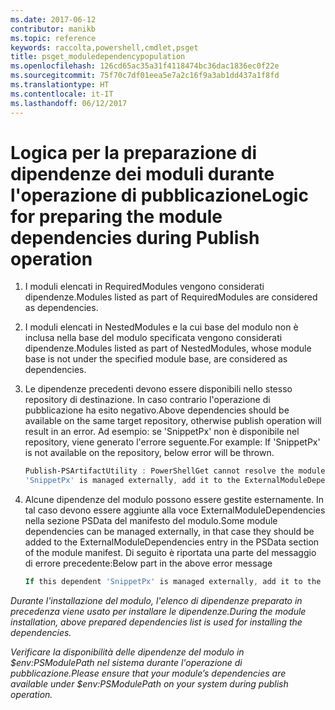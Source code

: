 ```yaml
---
ms.date: 2017-06-12
contributor: manikb
ms.topic: reference
keywords: raccolta,powershell,cmdlet,psget
title: psget_moduledependencypopulation
ms.openlocfilehash: 126cd65ac35a31f4118474bc36dac1836ec0f22e
ms.sourcegitcommit: 75f70c7df01eea5e7a2c16f9a3ab1dd437a1f8fd
ms.translationtype: HT
ms.contentlocale: it-IT
ms.lasthandoff: 06/12/2017
---
```

# <a name="logic-for-preparing-the-module-dependencies-during-publish-operation"></a><span data-ttu-id="8f7b1-103">Logica per la preparazione di dipendenze dei moduli durante l'operazione di pubblicazione</span><span class="sxs-lookup"><span data-stu-id="8f7b1-103">Logic for preparing the module dependencies during Publish operation</span></span>
1.  <span data-ttu-id="8f7b1-104">I moduli elencati in RequiredModules vengono considerati dipendenze.</span><span class="sxs-lookup"><span data-stu-id="8f7b1-104">Modules listed as part of RequiredModules are considered as dependencies.</span></span>
2.  <span data-ttu-id="8f7b1-105">I moduli elencati in NestedModules e la cui base del modulo non è inclusa nella base del modulo specificata vengono considerati dipendenze.</span><span class="sxs-lookup"><span data-stu-id="8f7b1-105">Modules listed as part of NestedModules, whose module base is not under the specified module base, are considered as dependencies.</span></span>

3.  <span data-ttu-id="8f7b1-106">Le dipendenze precedenti devono essere disponibili nello stesso repository di destinazione. In caso contrario l'operazione di pubblicazione ha esito negativo.</span><span class="sxs-lookup"><span data-stu-id="8f7b1-106">Above dependencies should be available on the same target repository, otherwise publish operation will result in an error.</span></span>
    <span data-ttu-id="8f7b1-107">Ad esempio: se 'SnippetPx' non è disponibile nel repository, viene generato l'errore seguente.</span><span class="sxs-lookup"><span data-stu-id="8f7b1-107">For example: If 'SnippetPx' is not available on the repository, below error will be thrown.</span></span>
    ```powershell
    Publish-PSArtifactUtility : PowerShellGet cannot resolve the module dependency 'SnippetPx' of the module 'TypePx' on the repository 'LocalRepo'. Verify that the dependent module 'SnippetPx' is available in the repository 'LocalRepo'. If this dependent
    'SnippetPx' is managed externally, add it to the ExternalModuleDependencies entry in the PSData section of the module manifest.
    ```
4.  <span data-ttu-id="8f7b1-108">Alcune dipendenze del modulo possono essere gestite esternamente. In tal caso devono essere aggiunte alla voce ExternalModuleDependencies nella sezione PSData del manifesto del modulo.</span><span class="sxs-lookup"><span data-stu-id="8f7b1-108">Some module dependencies can be managed externally, in that case they should be added to the ExternalModuleDependencies entry in the PSData section of the module manifest.</span></span>
    <span data-ttu-id="8f7b1-109">Di seguito è riportata una parte del messaggio di errore precedente:</span><span class="sxs-lookup"><span data-stu-id="8f7b1-109">Below part in the above error message</span></span>
    ```powershell
    If this dependent 'SnippetPx' is managed externally, add it to the ExternalModuleDependencies entry in the PSData section of the module manifest.
    ```

<span data-ttu-id="8f7b1-110">*Durante l'installazione del modulo, l'elenco di dipendenze preparato in precedenza viene usato per installare le dipendenze.*</span><span class="sxs-lookup"><span data-stu-id="8f7b1-110">*During the module installation, above prepared dependencies list is used for installing the dependencies.*</span></span>

<span data-ttu-id="8f7b1-111">*Verificare la disponibilità delle dipendenze del modulo in $env:PSModulePath nel sistema durante l'operazione di pubblicazione.*</span><span class="sxs-lookup"><span data-stu-id="8f7b1-111">*Please ensure that your module’s dependencies are available under $env:PSModulePath on your system during publish operation.*</span></span>

